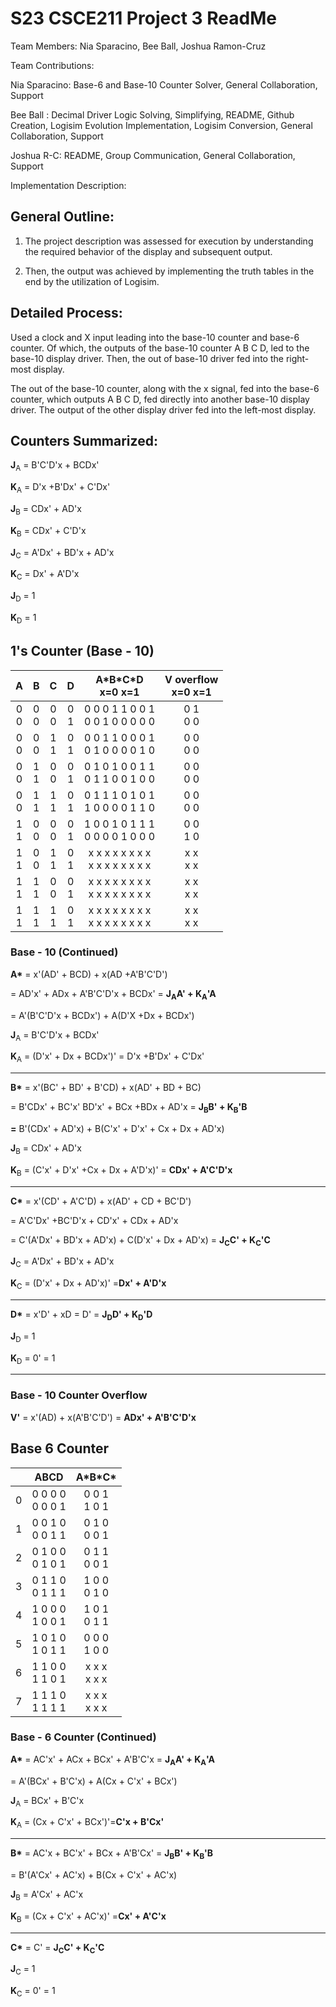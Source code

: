# S23 CSCE211 Project 3 ReadMe

Team Members: Nia Sparacino, Bee Ball, Joshua Ramon-Cruz

Team Contributions:

Nia Sparacino: Base-6 and Base-10 Counter Solver, General Collaboration, Support

Bee Ball : Decimal Driver Logic Solving, Simplifying, README, Github Creation, Logisim Evolution Implementation, Logisim Conversion, General Collaboration, Support

Joshua R-C: README, Group Communication, General Collaboration, Support

Implementation Description:

## General Outline:

1) The project description was assessed for execution by understanding the required behavior of the display and subsequent output.

2) Then, the output was achieved by implementing the truth tables in the end by the utilization of Logisim.

## Detailed Process:

Used a clock and X input leading into the base-10 counter and base-6 counter. Of which, the outputs of the base-10 counter A B C D, led to the base-10 display driver. Then, the out of base-10 driver fed into the right-most display.

The out of the base-10 counter, along with the x signal, fed into the base-6 counter, which outputs A B C D, fed directly into another base-10 display driver. The output of the other display driver fed into the left-most display.

## Counters Summarized:

**J**<sub>A</sub> = B'C'D'x + BCDx'

**K**<sub>A</sub> = D'x +B'Dx' + C'Dx'

**J**<sub>B</sub> = CDx' + AD'x

**K**<sub>B</sub> = CDx' + C'D'x

**J**<sub>C</sub> = A'Dx' + BD'x + AD'x

**K**<sub>C</sub> = Dx' + A'D'x

**J**<sub>D</sub> = 1

**K**<sub>D</sub> = 1

## **1's Counter (Base - 10)**

| A | B | C | D | A\*B\*C\*D<br>x=0 x=1 | V overflow<br>x=0 x=1 |
| :---: | :---: | :---: | :---: | :---: | :---: |
| 0<br>0 | 0<br>0 | 0<br>0 | 0<br>1 | 0 0 0 1 1 0 0 1<br>0 0 1 0 0 0 0 0 | 0 1<br>0 0 |
| 0<br>0 | 0<br>0 | 1<br>1 | 0<br>1 | 0 0 1 1 0 0 0 1<br>0 1 0 0 0 0 1 0 | 0 0<br>0 0 |
| 0<br>0 | 1<br>1 | 0<br>0 | 0<br>1 | 0 1 0 1 0 0 1 1<br>0 1 1 0 0 1 0 0 | 0 0<br>0 0 |
| 0<br>0 | 1<br>1 | 1<br>1 | 0<br>1 | 0 1 1 1 0 1 0 1<br>1 0 0 0 0 1 1 0 | 0 0<br>0 0 |
| 1<br>1 | 0<br>0 | 0<br>0 | 0<br>1 | 1 0 0 1 0 1 1 1<br>0 0 0 0 1 0 0 0 | 0 0<br>1 0 |
| 1<br>1 | 0<br>0 | 1<br>1 | 0<br>1 | x x x x x x x x<br>x x x x x x x x | x x<br>x x |
| 1<br>1 | 1<br>1 | 0<br>0 | 0<br>1 | x x x x x x x x<br>x x x x x x x x | x x<br>x x |
| 1<br>1 | 1<br>1 | 1<br>1 | 0<br>1 | x x x x x x x x<br>x x x x x x x x | x x<br>x x |

### **Base - 10 (Continued)**

**A\*** = x'(AD' + BCD) + x(AD +A'B'C'D')

= AD'x' + ADx + A'B'C'D'x + BCDx' = **J<sub>A</sub>A' + K<sub>A</sub>'A**

= A'(B'C'D'x + BCDx') + A(D'X +Dx + BCDx')

**J**<sub>A</sub> = B'C'D'x + BCDx'

**K**<sub>A</sub> = (D'x' + Dx + BCDx')' = D'x +B'Dx' + C'Dx'

---

**B\*** = x'(BC' + BD' + B'CD) + x(AD' + BD + BC)

= B'CDx' + BC'x' BD'x' + BCx +BDx + AD'x = **J<sub>B</sub>B' + K<sub>B</sub>'B**

**=** B'(CDx' + AD'x) + B(C'x' + D'x' + Cx + Dx + AD'x)

**J**<sub>B</sub> = CDx' + AD'x

**K**<sub>B</sub> = (C'x' + D'x' +Cx + Dx + A'D'x)' = **CDx' + A'C'D'x**

---

**C\*** = x'(CD' + A'C'D) + x(AD' + CD + BC'D')

= A'C'Dx' +BC'D'x + CD'x' + CDx + AD'x

= C'(A'Dx' + BD'x + AD'x) + C(D'x' + Dx + AD'x) = **J<sub>C</sub>C' + K<sub>C</sub>'C**

**J**<sub>C</sub> = A'Dx' + BD'x + AD'x

**K**<sub>C</sub> = (D'x' + Dx + AD'x)' =**Dx' + A'D'x**

---

**D\*** = x'D' + xD = D' = **J<sub>D</sub>D' + K<sub>D</sub>'D**

**J**<sub>D</sub> = 1

**K**<sub>D</sub> = 0' = 1

---

### **Base - 10 Counter Overflow**

**V'** = x'(AD) + x(A'B'C'D') = **ADx' + A'B'C'D'x**

## **Base 6 Counter**

| | ABCD | A\*B\*C\* |
| :---: | :---: | :---: |
| 0 | 0 0 0 0<br>0 0 0 1 | 0 0 1<br>1 0 1 |
| 1 | 0 0 1 0<br>0 0 1 1 | 0 1 0<br>0 0 1 |
| 2 | 0 1 0 0<br>0 1 0 1 | 0 1 1<br>0 0 1 |
| 3 | 0 1 1 0<br>0 1 1 1 | 1 0 0<br>0 1 0 |
| 4 | 1 0 0 0<br>1 0 0 1 | 1 0 1<br>0 1 1 |
| 5 | 1 0 1 0<br>1 0 1 1 | 0 0 0<br>1 0 0 |
| 6 | 1 1 0 0<br>1 1 0 1 | x x x<br>x x x |
| 7 | 1 1 1 0<br>1 1 1 1 | x x x<br>x x x |

### **Base - 6 Counter (Continued)**

**A\*** = AC'x' + ACx + BCx' + A'B'C'x = **J<sub>A</sub>A' + K<sub>A</sub>'A**

= A'(BCx' + B'C'x) + A(Cx + C'x' + BCx')

**J**<sub>A</sub> = BCx' + B'C'x

**K**<sub>A</sub> = (Cx + C'x' + BCx')'=**C'x + B'Cx'**

---

**B\*** = AC'x + BC'x' + BCx + A'B'Cx' = **J<sub>B</sub>B' + K<sub>B</sub>'B**

= B'(A'Cx' + AC'x) + B(Cx + C'x' + AC'x)

**J**<sub>B</sub> = A'Cx' + AC'x

**K**<sub>B</sub> = (Cx + C'x' + AC'x)' =**Cx' + A'C'x**

---

**C\*** = C' = **J<sub>C</sub>C' + K<sub>C</sub>'C**

**J**<sub>C</sub> = 1

**K**<sub>C</sub> = 0' = 1

